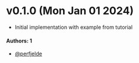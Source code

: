 # v0.1.0 (Mon Jan 01 2024)

- Initial implementation with example from tutorial

#### Authors: 1

- [@perfjelde](https://github.com/perfjelde)
